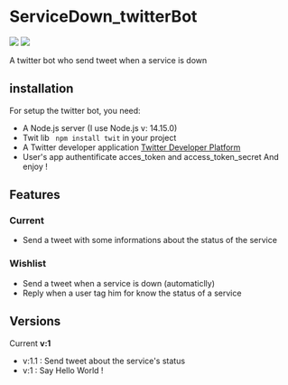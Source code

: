 # ServiceDown_twitterBot
[![](https://badgen.net/badge/Node.JS/%3E%3D%2010.16.0/green)]()  [![](https://badgen.net/badge/Twitter/API/cyan?icon=twitter)]()

A twitter bot who send tweet when a service is down

## installation
For setup the twitter bot, you need:
- A Node.js server (I use Node.js v: 14.15.0)
- Twit lib ``` npm install twit``` in your project
- A Twitter developer application [Twitter Developer Platform](https://developer.twitter.com/)
- User's app authentificate acces_token and access_token_secret
And enjoy !

## Features
### Current
- Send a tweet with some informations about the status of the service

### Wishlist
- Send a tweet when a service is down (automaticlly)
- Reply when a user tag him for know the status of a service 

## Versions 
Current **v:1**
- v:1.1 : Send tweet about the service's status
- v:1 : Say Hello World !
